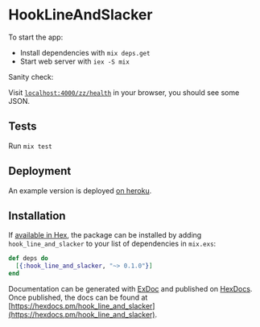 # HookLineAndSlacker

To start the app:

  * Install dependencies with `mix deps.get`
  * Start web server with `iex -S mix`

Sanity check:

Visit [`localhost:4000/zz/health`](http://localhost:4000) in your browser, you should see some JSON.

## Tests

Run `mix test`

## Deployment

An example version is deployed [on heroku](https://peaceful-journey-12006.herokuapp.com/zz/health).

## Installation

If [available in Hex](https://hex.pm/docs/publish), the package can be installed
by adding `hook_line_and_slacker` to your list of dependencies in `mix.exs`:

```elixir
def deps do
  [{:hook_line_and_slacker, "~> 0.1.0"}]
end
```

Documentation can be generated with [ExDoc](https://github.com/elixir-lang/ex_doc)
and published on [HexDocs](https://hexdocs.pm). Once published, the docs can
be found at [https://hexdocs.pm/hook_line_and_slacker](https://hexdocs.pm/hook_line_and_slacker).

